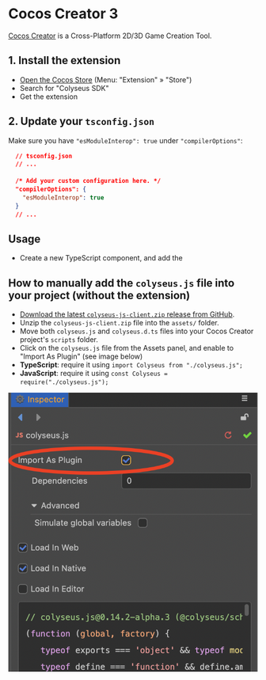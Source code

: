# Cocos Creator 3 

[Cocos Creator](https://cocos.com/creator) is a Cross-Platform 2D/3D Game Creation Tool.

## 1. Install the extension

- [Open the Cocos Store](https://store.cocos.com/app/en/detail/2937/) (Menu: "Extension" &raquo; "Store")
- Search for "Colyseus SDK"
- Get the extension

## 2. Update your `tsconfig.json`

Make sure you have `"esModuleInterop": true` under `"compilerOptions"`:

```json
  // tsconfig.json
  // ...

  /* Add your custom configuration here. */
  "compilerOptions": {
    "esModuleInterop": true
  }
  // ...
```

## Usage

- Create a new TypeScript component, and add the 


## How to manually add the `colyseus.js` file into your project (without the extension)

- [Download the latest `colyseus-js-client.zip` release from GitHub](https://github.com/colyseus/colyseus.js/releases).
- Unzip the `colyseus-js-client.zip` file into the `assets/` folder.
- Move both `colyseus.js` and `colyseus.d.ts` files into your Cocos Creator project's `scripts` folder.
- Click on the `colyseus.js` file from the Assets panel, and enable to "Import As Plugin" (see image below)
- **TypeScript**: require it using `import Colyseus from "./colyseus.js";`
- **JavaScript**: require it using `const Colyseus = require("./colyseus.js");`

![Import as plugin](cocos-creator-import-as-plugin.png)
